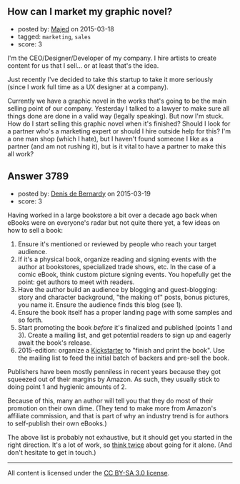 ## How can I market my graphic novel?

- posted by: [Majed](https://stackexchange.com/users/944601/majed) on 2015-03-18
- tagged: `marketing`, `sales`
- score: 3

I'm the CEO/Designer/Developer of my company. I hire artists to create content for us that I sell... or at least that's the idea.

Just recently I've decided to take this startup to take it more seriously (since I work full time as a UX designer at a company). 

Currently we have a graphic novel in the works that's going to be the main selling point of our company. Yesterday I talked to a lawyer to make sure all things done are done in a valid way (legally speaking). But now I'm stuck. How do I start selling this graphic novel when it's finished? Should I look for a partner who's a marketing expert or should I hire outside help for this? I'm a one man shop (which I hate), but I haven't found someone I like as a partner (and am not rushing it), but is it vital to have a partner to make this all work?


## Answer 3789

- posted by: [Denis de Bernardy](https://stackexchange.com/users/182468/denis-de-bernardy) on 2015-03-19
- score: 3

Having worked in a large bookstore a bit over a decade ago back when eBooks were on everyone's radar but not quite there yet, a few ideas on how to sell a book:

 1. Ensure it's mentioned or reviewed by people who reach your target audience.
 2. If it's a physical book, organize reading and signing events with the author at bookstores, specialized trade shows, etc. In the case of a comic eBook, think custom picture signing events. You hopefully get the point: get authors to meet with readers.
 3. Have the author build an audience by blogging and guest-blogging: story and character background, "the making of" posts, bonus pictures, you name it. Ensure the audience finds this blog (see 1).
 4. Ensure the book itself has a proper landing page with some samples and so forth.
 5. Start promoting the book *before* it's finalized and published (points 1 and 3). Create a mailing list, and get potential readers to sign up and eagerly await the book's release.
 6. 2015-edition: organize a [Kickstarter](https://www.kickstarter.com/discover/categories/comics) to "finish and print the book". Use the mailing list to feed the initial batch of backers and pre-sell the book.

Publishers have been mostly penniless in recent years because they got squeezed out of their margins by Amazon. As such, they usually stick to doing point 1 and hygienic amounts of 2.

Because of this, many an author will tell you that they do most of their promotion on their own dime. (They tend to make more from Amazon's affiliate commission, and that is part of why an industry trend is for authors to self-publish their own eBooks.)

The above list is probably not exhaustive, but it should get you started in the right direction. It's a lot of work, so [think twice](https://startups.stackexchange.com/questions/3666/is-it-feasible-to-launch-an-app-working-alone/3671#3671) about going for it alone. (And don't hesitate to get in touch.)



---

All content is licensed under the [CC BY-SA 3.0 license](https://creativecommons.org/licenses/by-sa/3.0/).

